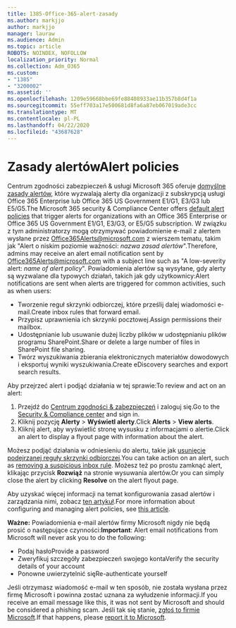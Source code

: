 ```yaml
---
title: 1385-Office-365-alert-zasady
ms.author: markjjo
author: markjjo
manager: lauraw
ms.audience: Admin
ms.topic: article
ROBOTS: NOINDEX, NOFOLLOW
localization_priority: Normal
ms.collection: Adm_O365
ms.custom:
- "1385"
- "3200002"
ms.assetid: ''
ms.openlocfilehash: 1209e59668bbe69fe88408933ae11b357b8d4f1a
ms.sourcegitcommit: 55eff703a17e500681d8fa6a87eb067019ade3cc
ms.translationtype: MT
ms.contentlocale: pl-PL
ms.lasthandoff: 04/22/2020
ms.locfileid: "43687628"
---
```

# <a name="alert-policies"></a><span data-ttu-id="0c616-102">Zasady alertów</span><span class="sxs-lookup"><span data-stu-id="0c616-102">Alert policies</span></span>

<span data-ttu-id="0c616-103">Centrum zgodności zabezpieczeń & usługi Microsoft 365 oferuje [domyślne zasady alertów,](https://docs.microsoft.com/office365/securitycompliance/alert-policies#default-alert-policies) które wyzwalają alerty dla organizacji z subskrypcją usługi Office 365 Enterprise lub Office 365 US Government E1/G1, E3/G3 lub E5/G5.</span><span class="sxs-lookup"><span data-stu-id="0c616-103">The Microsoft 365 security & Compliance Center offers [default alert policies](https://docs.microsoft.com/office365/securitycompliance/alert-policies#default-alert-policies) that trigger alerts for organizations with an Office 365 Enterprise or Office 365 US Government E1/G1, E3/G3, or E5/G5 subscription.</span></span> <span data-ttu-id="0c616-104">W związku z tym administratorzy mogą otrzymywać powiadomienie e-mail z alertem wysłane przez Office365Alerts@microsoft.com z wierszem tematu, takim jak "Alert o niskim poziomie ważności: *nazwa zasad alertów*".</span><span class="sxs-lookup"><span data-stu-id="0c616-104">Therefore, admins may receive an alert email notification sent by Office365Alerts@microsoft.com with a subject line such as "A low-severity alert: *name of alert policy*".</span></span> <span data-ttu-id="0c616-105">Powiadomienia alertów są wysyłane, gdy alerty są wyzwalane dla typowych działań, takich jak gdy użytkownicy:</span><span class="sxs-lookup"><span data-stu-id="0c616-105">Alert notifications are sent when alerts are triggered for common activities, such as when users:</span></span>

- <span data-ttu-id="0c616-106">Tworzenie reguł skrzynki odbiorczej, które prześlij dalej wiadomości e-mail.</span><span class="sxs-lookup"><span data-stu-id="0c616-106">Create inbox rules that forward email.</span></span>
- <span data-ttu-id="0c616-107">Przypisz uprawnienia ich skrzynki pocztowej.</span><span class="sxs-lookup"><span data-stu-id="0c616-107">Assign permissions their mailbox.</span></span>
- <span data-ttu-id="0c616-108">Udostępnianie lub usuwanie dużej liczby plików w udostępnianiu plików programu SharePoint.</span><span class="sxs-lookup"><span data-stu-id="0c616-108">Share or delete a large number of files in SharePoint file sharing.</span></span>
- <span data-ttu-id="0c616-109">Twórz wyszukiwania zbierania elektronicznych materiałów dowodowych i eksportuj wyniki wyszukiwania.</span><span class="sxs-lookup"><span data-stu-id="0c616-109">Create eDiscovery searches and export search results.</span></span>

<span data-ttu-id="0c616-110">Aby przejrzeć alert i podjąć działania w tej sprawie:</span><span class="sxs-lookup"><span data-stu-id="0c616-110">To review and act on an alert:</span></span>

1. <span data-ttu-id="0c616-111">Przejdź do [Centrum zgodności & zabezpieczeń](https://protection.office.com) i zaloguj się.</span><span class="sxs-lookup"><span data-stu-id="0c616-111">Go to the [Security & Compliance center](https://protection.office.com) and sign in.</span></span>
2. <span data-ttu-id="0c616-112">Kliknij pozycję **Alerty** > **Wyświetl alerty**.</span><span class="sxs-lookup"><span data-stu-id="0c616-112">Click **Alerts** > **View alerts**.</span></span>
3. <span data-ttu-id="0c616-113">Kliknij alert, aby wyświetlić stronę wysusku z informacjami o alertie.</span><span class="sxs-lookup"><span data-stu-id="0c616-113">Click an alert to display a flyout page with information about the alert.</span></span>

<span data-ttu-id="0c616-114">Możesz podjąć działania w odniesieniu do alertu, takie jak [usunięcie podejrzanej reguły skrzynki odbiorczej](https://docs.microsoft.com/office365/securitycompliance/responding-to-a-compromised-email-account).</span><span class="sxs-lookup"><span data-stu-id="0c616-114">You can take action on an alert, such as [removing a suspicious inbox rule](https://docs.microsoft.com/office365/securitycompliance/responding-to-a-compromised-email-account).</span></span> <span data-ttu-id="0c616-115">Możesz też po prostu zamknąć alert, klikając przycisk **Rozwiąż** na stronie wysuwania alertów.</span><span class="sxs-lookup"><span data-stu-id="0c616-115">Or you can simply close the alert by clicking **Resolve** on the alert flyout page.</span></span>

<span data-ttu-id="0c616-116">Aby uzyskać więcej informacji na temat konfigurowania zasad alertów i zarządzania nimi, zobacz [ten artykuł](https://docs.microsoft.com/office365/securitycompliance/alert-policies).</span><span class="sxs-lookup"><span data-stu-id="0c616-116">For more information about configuring and managing alert policies, see  [this article](https://docs.microsoft.com/office365/securitycompliance/alert-policies).</span></span>

<span data-ttu-id="0c616-117">**Ważne:** Powiadomienia e-mail alertów firmy Microsoft nigdy nie będą prosić o następujące czynności:</span><span class="sxs-lookup"><span data-stu-id="0c616-117">**Important**: Alert email notifications from Microsoft will never ask you to do the following:</span></span>

- <span data-ttu-id="0c616-118">Podaj hasło</span><span class="sxs-lookup"><span data-stu-id="0c616-118">Provide a password</span></span>
- <span data-ttu-id="0c616-119">Zweryfikuj szczegóły zabezpieczeń swojego konta</span><span class="sxs-lookup"><span data-stu-id="0c616-119">Verify the security details of your account</span></span>
- <span data-ttu-id="0c616-120">Ponowne uwierzytelnić się</span><span class="sxs-lookup"><span data-stu-id="0c616-120">Re-authenticate yourself</span></span>

<span data-ttu-id="0c616-121">Jeśli otrzymasz wiadomość e-mail w ten sposób, nie została wysłana przez firmę Microsoft i powinna zostać uznana za wyłudzenie informacji.</span><span class="sxs-lookup"><span data-stu-id="0c616-121">If you receive an email message like this, it was not sent by Microsoft and should be considered a phishing scam.</span></span> <span data-ttu-id="0c616-122">Jeśli tak się stanie, [zgłoś to firmie Microsoft](https://docs.microsoft.com/office365/SecurityCompliance/report-junk-email-and-phishing-scams-in-outlook-on-the-web-eop).</span><span class="sxs-lookup"><span data-stu-id="0c616-122">If that happens, please [report it to Microsoft](https://docs.microsoft.com/office365/SecurityCompliance/report-junk-email-and-phishing-scams-in-outlook-on-the-web-eop).</span></span>